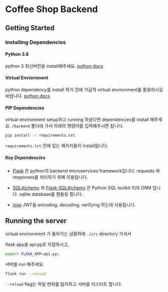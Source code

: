 # Coffee Shop Backend

## Getting Started

### Installing Dependencies

#### Python 3.8

python 3 최신버전을 install해주세요. [python docs](https://docs.python.org/3/using/unix.html#getting-and-installing-the-latest-version-of-python)

#### Virtual Enviornment

python dependency를 install 하기 전에 가급적
virtual environment를 활용하시길 바랍니다. [python docs](https://packaging.python.org/guides/installing-using-pip-and-virtual-environments/)

#### PIP Dependencies

virtual environment setup하고 running 하셨다면 
dependencies를 install 해주세요.
`/backend` 폴더에 가서 아래의 명령어를 입력해주시면 됩니다.

```bash
pip install -r requirements.txt
```

`requirements.txt` 안에 있는 패키지들이 install됩니다.

##### Key Dependencies

- [Flask](http://flask.pocoo.org/)  은 python의 backend microservices framework입니다. requests 와 responses를 처리하기 위해 이용됩니다.

- [SQLAlchemy](https://www.sqlalchemy.org/) 와 [Flask-SQLAlchemy](https://flask-sqlalchemy.palletsprojects.com/en/2.x/) 은 Python SQL toolkit 이자 ORM 입니다. sqlite database를 핸들링 합니다. 

- [jose](https://python-jose.readthedocs.io/en/latest/) JWT를 encoding, decoding, verifying 하는데 사용됩니다.

## Running the server

virtual environment 가 돌아가는 상황하에 `./src` directory 가셔서 

flask app을 api.py로 지정하시고,

```bash
export FLASK_APP=api.py;
```

서버를 run 해주세요.

```bash
flask run --reload
```

`--reload` flag는 파일 변화를 탐지하고 서버를 리스타트 합니다.
